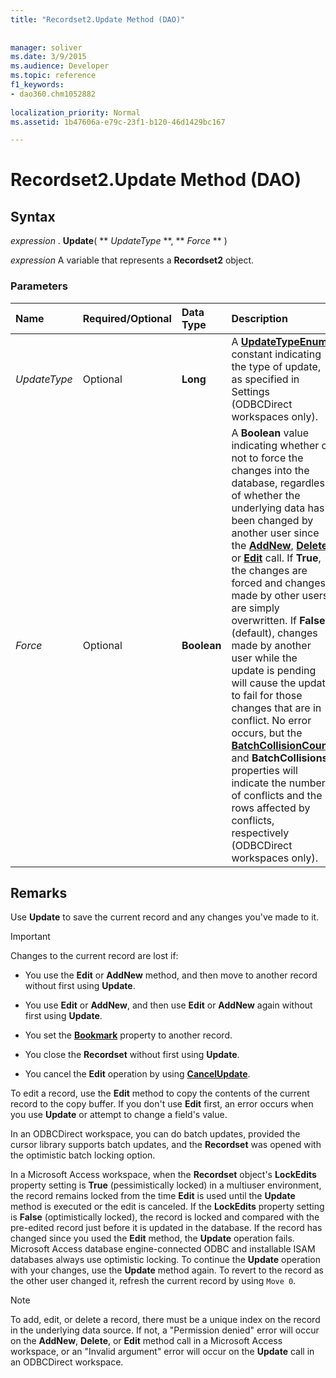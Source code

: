 ```yaml
---
title: "Recordset2.Update Method (DAO)"
 
 
manager: soliver
ms.date: 3/9/2015
ms.audience: Developer
ms.topic: reference
f1_keywords:
- dao360.chm1052882
  
localization_priority: Normal
ms.assetid: 1b47606a-e79c-23f1-b120-46d1429bc167

---
```


# Recordset2.Update Method (DAO)

## Syntax

 *expression*  . **Update**( ** *UpdateType* **, ** *Force* ** ) 
  
 *expression*  A variable that represents a **Recordset2** object. 
  
### Parameters

|**Name**|**Required/Optional**|**Data Type**|**Description**|
|:-----|:-----|:-----|:-----|
| _UpdateType_ <br/> |Optional  <br/> |**Long** <br/> |A **[UpdateTypeEnum](updatetypeenum-enumeration-dao.md)** constant indicating the type of update, as specified in Settings (ODBCDirect workspaces only).  <br/> |
| _Force_ <br/> |Optional  <br/> |**Boolean** <br/> | A **Boolean** value indicating whether or not to force the changes into the database, regardless of whether the underlying data has been changed by another user since the **[AddNew](recordset-addnew-method-dao.md)**, **[Delete](fields-delete-method-dao.md)**, or **[Edit](recordset2-edit-method-dao.md)** call. If **True**, the changes are forced and changes made by other users are simply overwritten. If **False** (default), changes made by another user while the update is pending will cause the update to fail for those changes that are in conflict. No error occurs, but the **[BatchCollisionCount](recordset-batchcollisioncount-property-dao.md)** and **BatchCollisions** properties will indicate the number of conflicts and the rows affected by conflicts, respectively (ODBCDirect workspaces only).  <br/> |
   
## Remarks

Use **Update** to save the current record and any changes you've made to it. 
  
> [!IMPORTANT]
> Changes to the current record are lost if: 
  
- You use the **Edit** or **AddNew** method, and then move to another record without first using **Update**. 
    
- You use **Edit** or **AddNew**, and then use **Edit** or **AddNew** again without first using **Update**. 
    
- You set the **[Bookmark](recordset2-bookmark-property-dao.md)** property to another record. 
    
- You close the **Recordset** without first using **Update**. 
    
- You cancel the **Edit** operation by using **[CancelUpdate](recordset2-cancelupdate-method-dao.md)**. 
    
To edit a record, use the **Edit** method to copy the contents of the current record to the copy buffer. If you don't use **Edit** first, an error occurs when you use **Update** or attempt to change a field's value. 
  
In an ODBCDirect workspace, you can do batch updates, provided the cursor library supports batch updates, and the **Recordset** was opened with the optimistic batch locking option. 
  
In a Microsoft Access workspace, when the **Recordset** object's **LockEdits** property setting is **True** (pessimistically locked) in a multiuser environment, the record remains locked from the time **Edit** is used until the **Update** method is executed or the edit is canceled. If the **LockEdits** property setting is **False** (optimistically locked), the record is locked and compared with the pre-edited record just before it is updated in the database. If the record has changed since you used the **Edit** method, the **Update** operation fails. Microsoft Access database engine-connected ODBC and installable ISAM databases always use optimistic locking. To continue the **Update** operation with your changes, use the **Update** method again. To revert to the record as the other user changed it, refresh the current record by using  `Move 0`.
  
> [!NOTE]
> To add, edit, or delete a record, there must be a unique index on the record in the underlying data source. If not, a "Permission denied" error will occur on the **AddNew**, **Delete**, or **Edit** method call in a Microsoft Access workspace, or an "Invalid argument" error will occur on the **Update** call in an ODBCDirect workspace. 
  

